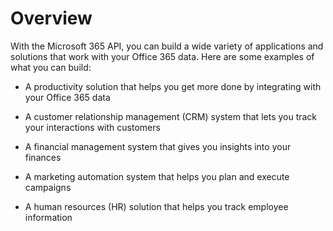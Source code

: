 # Overview

With the Microsoft 365 API, you can build a wide variety of applications and solutions that work with your Office 365 data. Here are some examples of what you can build:

- A productivity solution that helps you get more done by integrating with your Office 365 data

- A customer relationship management (CRM) system that lets you track your interactions with customers

- A financial management system that gives you insights into your finances

- A marketing automation system that helps you plan and execute campaigns

- A human resources (HR) solution that helps you track employee information
